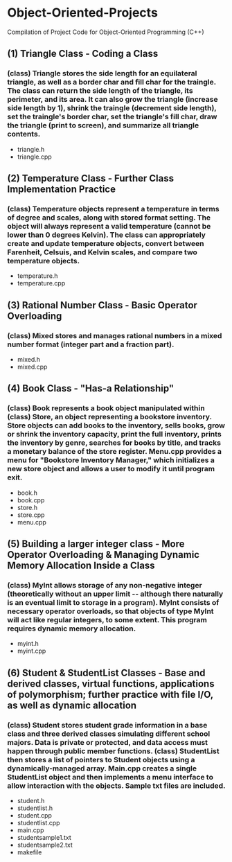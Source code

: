 # Object-Oriented-Projects
Compilation of Project Code for Object-Oriented Programming (C++)

## (1) Triangle Class - Coding a Class
### (class) Triangle stores the side length for an equilateral triangle, as well as a border char and fill char for the traingle. The class can return the side length of the triangle, its perimeter, and its area. It can also grow the triangle (increase side length by 1), shrink the traingle (decrement side length), set the traingle's border char, set the triangle's fill char, draw the triangle (print to screen), and summarize all triangle contents.
- triangle.h
- triangle.cpp

## (2) Temperature Class - Further Class Implementation Practice
### (class) Temperature objects represent a temperature in terms of degree and scales, along with stored format setting. The object will always represent a valid temperature (cannot be lower than 0 degrees Kelvin). The class can appropriately create and update temperature objects, convert between Farenheit, Celsuis, and Kelvin scales, and compare two temperature objects.
- temperature.h
- temperature.cpp

## (3) Rational Number Class - Basic Operator Overloading
### (class) Mixed stores and manages rational numbers in a mixed number format (integer part and a fraction part).
- mixed.h
- mixed.cpp

## (4) Book Class - "Has-a Relationship"
### (class) Book represents a book object manipulated within (class) Store, an object representing a bookstore inventory. Store objects can add books to the inventory, sells books, grow or shrink the inventory capacity, print the full inventory, prints the inventory by genre, searches for books by title, and tracks a monetary balance of the store register. Menu.cpp provides a menu for "Bookstore Inventory Manager," which initializes a new store object and allows a user to modify it until program exit.
- book.h
- book.cpp
- store.h
- store.cpp
- menu.cpp

## (5) Building a larger integer class - More Operator Overloading & Managing Dynamic Memory Allocation Inside a Class
### (class) MyInt allows storage of any non-negative integer (theoretically without an upper limit -- although there naturally is an eventual limit to storage in a program). MyInt consists of necessary operator overloads, so that objects of type MyInt will act like regular integers, to some extent. This program requires dynamic memory allocation.
- myint.h
- myint.cpp

## (6) Student & StudentList Classes - Base and derived classes, virtual functions, applications of polymorphism; further practice with file I/O, as well as dynamic allocation
### (class) Student stores student grade information in a base class and three derived classes simulating different school majors. Data is private or protected, and data access must happen through public member functions. (class) StudentList then stores a list of pointers to Student objects using a dynamically-managed array. Main.cpp creates a single StudentList object and then implements a menu interface to allow interaction with the objects. Sample txt files are included.
- student.h
- studentlist.h
- student.cpp
- studentlist.cpp
- main.cpp
- studentsample1.txt
- studentsample2.txt
- makefile
